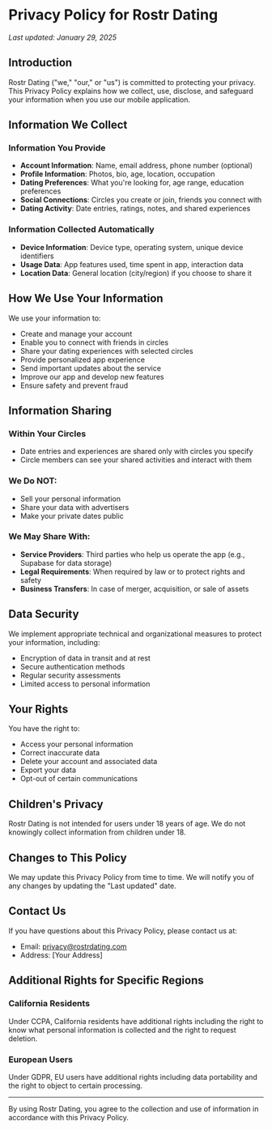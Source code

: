 # Privacy Policy for Rostr Dating

*Last updated: January 29, 2025*

## Introduction

Rostr Dating ("we," "our," or "us") is committed to protecting your privacy. This Privacy Policy explains how we collect, use, disclose, and safeguard your information when you use our mobile application.

## Information We Collect

### Information You Provide
- **Account Information**: Name, email address, phone number (optional)
- **Profile Information**: Photos, bio, age, location, occupation
- **Dating Preferences**: What you're looking for, age range, education preferences
- **Social Connections**: Circles you create or join, friends you connect with
- **Dating Activity**: Date entries, ratings, notes, and shared experiences

### Information Collected Automatically
- **Device Information**: Device type, operating system, unique device identifiers
- **Usage Data**: App features used, time spent in app, interaction data
- **Location Data**: General location (city/region) if you choose to share it

## How We Use Your Information

We use your information to:
- Create and manage your account
- Enable you to connect with friends in circles
- Share your dating experiences with selected circles
- Provide personalized app experience
- Send important updates about the service
- Improve our app and develop new features
- Ensure safety and prevent fraud

## Information Sharing

### Within Your Circles
- Date entries and experiences are shared only with circles you specify
- Circle members can see your shared activities and interact with them

### We Do NOT:
- Sell your personal information
- Share your data with advertisers
- Make your private dates public

### We May Share With:
- **Service Providers**: Third parties who help us operate the app (e.g., Supabase for data storage)
- **Legal Requirements**: When required by law or to protect rights and safety
- **Business Transfers**: In case of merger, acquisition, or sale of assets

## Data Security

We implement appropriate technical and organizational measures to protect your information, including:
- Encryption of data in transit and at rest
- Secure authentication methods
- Regular security assessments
- Limited access to personal information

## Your Rights

You have the right to:
- Access your personal information
- Correct inaccurate data
- Delete your account and associated data
- Export your data
- Opt-out of certain communications

## Children's Privacy

Rostr Dating is not intended for users under 18 years of age. We do not knowingly collect information from children under 18.

## Changes to This Policy

We may update this Privacy Policy from time to time. We will notify you of any changes by updating the "Last updated" date.

## Contact Us

If you have questions about this Privacy Policy, please contact us at:
- Email: privacy@rostrdating.com
- Address: [Your Address]

## Additional Rights for Specific Regions

### California Residents
Under CCPA, California residents have additional rights including the right to know what personal information is collected and the right to request deletion.

### European Users
Under GDPR, EU users have additional rights including data portability and the right to object to certain processing.

---

By using Rostr Dating, you agree to the collection and use of information in accordance with this Privacy Policy.